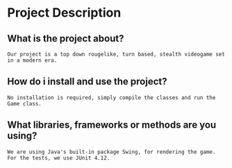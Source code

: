 # Project Description

## What is the project about?
    
    Our project is a top down rougelike, turn based, stealth videogame set in a modern era.
    
## How do i install and use the project?
  
    No installation is required, simply compile the classes and run the Game class.
    
## What libraries, frameworks or methods are you using?

    We are using Java's built-in package Swing, for rendering the game. For the tests, we use JUnit 4.12.
